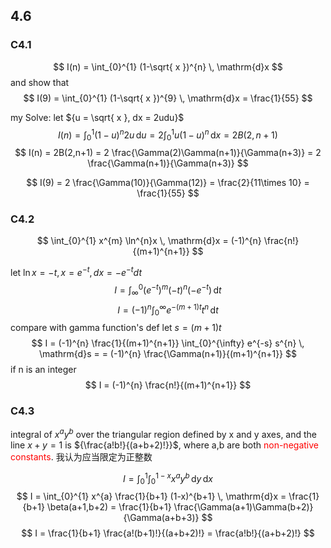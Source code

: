 
## 4.6 
### C4.1
$$
I(n) = \int_{0}^{1} (1-\sqrt{ x })^{n} \, \mathrm{d}x 
$$
and show that 
$$
I(9) = \int_{0}^{1} (1-\sqrt{ x })^{9} \, \mathrm{d}x = \frac{1}{55}
$$

my Solve:
let ${u = \sqrt{ x }, dx = 2udu}$
$$
I(n) = \int_{0}^{1} (1-u)^{n}2u \, \mathrm{d}u =
2 \int_{0}^{1} u(1-u)^{n} \, \mathrm{d}x 
= 2B(2,n+1)
$$
$$
I(n) 
= 2B(2,n+1)
= 2 \frac{\Gamma(2)\Gamma(n+1)}{\Gamma(n+3)}
= 2 \frac{\Gamma(n+1)}{\Gamma(n+3)}
$$

$$
I(9) = 2 \frac{\Gamma(10)}{\Gamma(12)} = \frac{2}{11\times 10} = \frac{1}{55}
$$

### C4.2
$$
\int_{0}^{1} x^{m} \ln^{n}x  \, \mathrm{d}x = 
(-1)^{n} \frac{n!}{(m+1)^{n+1}}
$$

let ${\ln x=-t,x=e^{-t},dx=-e^{-t}dt}$
$$
I = \int_{\infty}^{0} (e^{-t})^{m} (-t)^{n} (-e^{-t}) \, \mathrm{d}t 
$$
$$
I = (-1)^{n} \int_{0}^{\infty} e^{-(m+1)t} t^{n} \, \mathrm{d}t 
$$
compare with gamma function's def
let ${s = (m+1)t}$
$$
I = (-1)^{n} \frac{1}{(m+1)^{n+1}} \int_{0}^{\infty} e^{-s} s^{n} \, \mathrm{d}s  = 
= (-1)^{n} \frac{\Gamma(n+1)}{(m+1)^{n+1}} 
$$
if n is an integer
$$
I = 
(-1)^{n} \frac{n!}{(m+1)^{n+1}} 
$$

### C4.3

integral of ${x^{a}y^{b}}$ over the triangular region defined by x and y axes, and the line ${x+y=1}$ is ${\frac{a!b!}{(a+b+2)!}}$, where a,b are both <font color="#ff0000">non-negative constants</font>.
我认为应当限定为正整数

$$
I = \int_{0}^{1} \int_{0}^{1-x} x^{a}y^{b}  \, \mathrm{d}y  \, \mathrm{d}x 
$$
$$
I = \int_{0}^{1} x^{a} \frac{1}{b+1} (1-x)^{b+1} \, \mathrm{d}x =
\frac{1}{b+1} \beta(a+1,b+2) = 
\frac{1}{b+1} \frac{\Gamma(a+1)\Gamma(b+2)}{\Gamma(a+b+3)}
$$
$$
I = \frac{1}{b+1} \frac{a!(b+1)!}{(a+b+2)!} 
=  \frac{a!b!}{(a+b+2)!} 
$$

